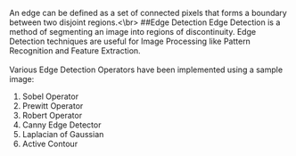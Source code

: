 An edge can be defined as a set of connected pixels that forms a boundary between two disjoint regions.<\br>
##Edge Detection
Edge Detection is a method of segmenting an image into regions of discontinuity. Edge Detection techniques are useful for Image Processing like Pattern Recognition and Feature Extraction. </br></br>
Various Edge Detection Operators have been implemented using a sample image:
1. Sobel Operator
2. Prewitt Operator
3. Robert Operator
4. Canny Edge Detector 
5. Laplacian of Gaussian
6. Active Contour
